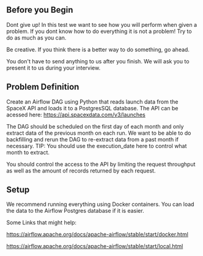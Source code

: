 

## Before you Begin

Dont give up! In this test we want to see how you will perform when given a problem. If you dont know how to do everything it is not a problem! Try to do as much as you can. 

Be creative. If you think there is a better way to do something, go ahead.

You don't have to send anything to us after you finish. We will ask you to present it to us during your interview.

## Problem Definition

Create an Airflow DAG using Python that reads launch data from the SpaceX API and loads it to a PostgresSQL database.
The API can be acessed here: https://api.spacexdata.com/v3/launches

The DAG should be scheduled on the first day of each month and only extract data of the previous month on each run. 
We want to be able to do backfilling and rerun the DAG to re-extract data from a past month if necessary.
TIP: You should use the execution_date here to control what month to extract.

You should control the access to the API by limiting the request throughput as well as the amount of records returned by each request. 

## Setup

We recommend running everything using Docker containers. You can load the data to the Airflow Postgres database if it is easier.

Some Links that might help:

https://airflow.apache.org/docs/apache-airflow/stable/start/docker.html

https://airflow.apache.org/docs/apache-airflow/stable/start/local.html